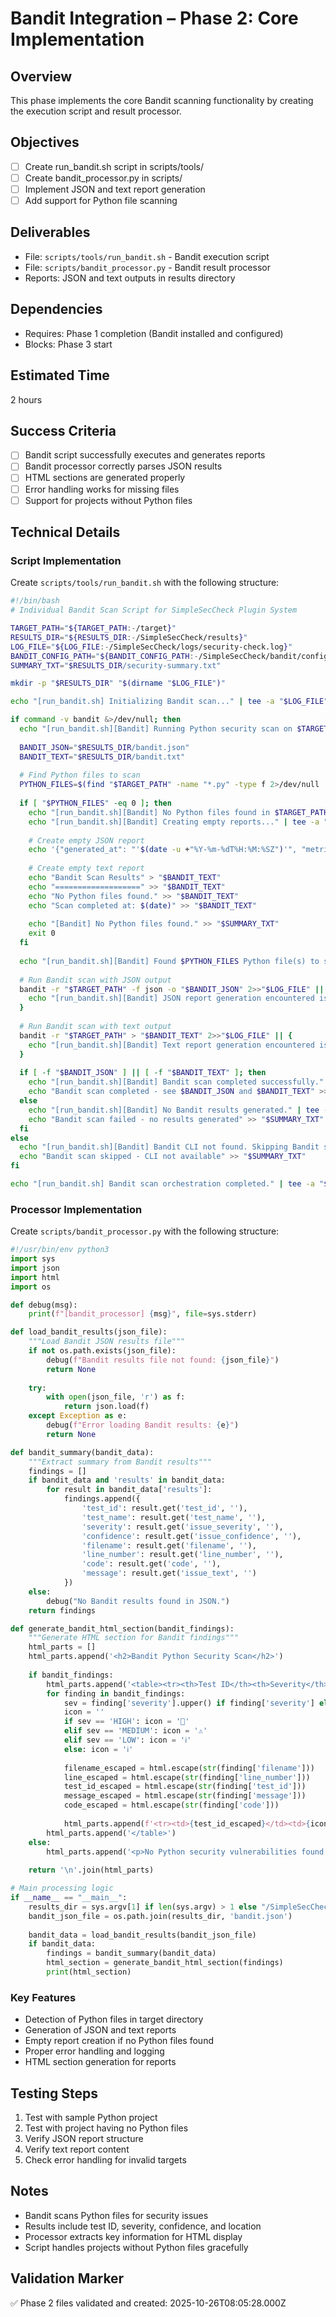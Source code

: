 # Bandit Integration – Phase 2: Core Implementation

## Overview
This phase implements the core Bandit scanning functionality by creating the execution script and result processor.

## Objectives
- [ ] Create run_bandit.sh script in scripts/tools/
- [ ] Create bandit_processor.py in scripts/
- [ ] Implement JSON and text report generation
- [ ] Add support for Python file scanning

## Deliverables
- File: `scripts/tools/run_bandit.sh` - Bandit execution script
- File: `scripts/bandit_processor.py` - Bandit result processor
- Reports: JSON and text outputs in results directory

## Dependencies
- Requires: Phase 1 completion (Bandit installed and configured)
- Blocks: Phase 3 start

## Estimated Time
2 hours

## Success Criteria
- [ ] Bandit script successfully executes and generates reports
- [ ] Bandit processor correctly parses JSON results
- [ ] HTML sections are generated properly
- [ ] Error handling works for missing files
- [ ] Support for projects without Python files

## Technical Details

### Script Implementation
Create `scripts/tools/run_bandit.sh` with the following structure:

```bash
#!/bin/bash
# Individual Bandit Scan Script for SimpleSecCheck Plugin System

TARGET_PATH="${TARGET_PATH:-/target}"
RESULTS_DIR="${RESULTS_DIR:-/SimpleSecCheck/results}"
LOG_FILE="${LOG_FILE:-/SimpleSecCheck/logs/security-check.log}"
BANDIT_CONFIG_PATH="${BANDIT_CONFIG_PATH:-/SimpleSecCheck/bandit/config.yaml}"
SUMMARY_TXT="$RESULTS_DIR/security-summary.txt"

mkdir -p "$RESULTS_DIR" "$(dirname "$LOG_FILE")"

echo "[run_bandit.sh] Initializing Bandit scan..." | tee -a "$LOG_FILE"

if command -v bandit &>/dev/null; then
  echo "[run_bandit.sh][Bandit] Running Python security scan on $TARGET_PATH..." | tee -a "$LOG_FILE"
  
  BANDIT_JSON="$RESULTS_DIR/bandit.json"
  BANDIT_TEXT="$RESULTS_DIR/bandit.txt"
  
  # Find Python files to scan
  PYTHON_FILES=$(find "$TARGET_PATH" -name "*.py" -type f 2>/dev/null | wc -l)
  
  if [ "$PYTHON_FILES" -eq 0 ]; then
    echo "[run_bandit.sh][Bandit] No Python files found in $TARGET_PATH" | tee -a "$LOG_FILE"
    echo "[run_bandit.sh][Bandit] Creating empty reports..." | tee -a "$LOG_FILE"
    
    # Create empty JSON report
    echo '{"generated_at": "'$(date -u +"%Y-%m-%dT%H:%M:%SZ")'", "metrics": {"_totals": {"loc": 0, "nosec": 0, "skipped_tests": 0, "tests": 0}}, "results": []}' > "$BANDIT_JSON"
    
    # Create empty text report
    echo "Bandit Scan Results" > "$BANDIT_TEXT"
    echo "===================" >> "$BANDIT_TEXT"
    echo "No Python files found." >> "$BANDIT_TEXT"
    echo "Scan completed at: $(date)" >> "$BANDIT_TEXT"
    
    echo "[Bandit] No Python files found." >> "$SUMMARY_TXT"
    exit 0
  fi
  
  echo "[run_bandit.sh][Bandit] Found $PYTHON_FILES Python file(s) to scan..." | tee -a "$LOG_FILE"
  
  # Run Bandit scan with JSON output
  bandit -r "$TARGET_PATH" -f json -o "$BANDIT_JSON" 2>>"$LOG_FILE" || {
    echo "[run_bandit.sh][Bandit] JSON report generation encountered issues." >> "$LOG_FILE"
  }
  
  # Run Bandit scan with text output
  bandit -r "$TARGET_PATH" > "$BANDIT_TEXT" 2>>"$LOG_FILE" || {
    echo "[run_bandit.sh][Bandit] Text report generation encountered issues." >> "$LOG_FILE"
  }
  
  if [ -f "$BANDIT_JSON" ] || [ -f "$BANDIT_TEXT" ]; then
    echo "[run_bandit.sh][Bandit] Bandit scan completed successfully." | tee -a "$LOG_FILE"
    echo "Bandit scan completed - see $BANDIT_JSON and $BANDIT_TEXT" >> "$SUMMARY_TXT"
  else
    echo "[run_bandit.sh][Bandit] No Bandit results generated." | tee -a "$LOG_FILE"
    echo "Bandit scan failed - no results generated" >> "$SUMMARY_TXT"
  fi
else
  echo "[run_bandit.sh][Bandit] Bandit CLI not found. Skipping Bandit scan." | tee -a "$LOG_FILE"
  echo "Bandit scan skipped - CLI not available" >> "$SUMMARY_TXT"
fi

echo "[run_bandit.sh] Bandit scan orchestration completed." | tee -a "$LOG_FILE"
```

### Processor Implementation
Create `scripts/bandit_processor.py` with the following structure:

```python
#!/usr/bin/env python3
import sys
import json
import html
import os

def debug(msg):
    print(f"[bandit_processor] {msg}", file=sys.stderr)

def load_bandit_results(json_file):
    """Load Bandit JSON results file"""
    if not os.path.exists(json_file):
        debug(f"Bandit results file not found: {json_file}")
        return None
    
    try:
        with open(json_file, 'r') as f:
            return json.load(f)
    except Exception as e:
        debug(f"Error loading Bandit results: {e}")
        return None

def bandit_summary(bandit_data):
    """Extract summary from Bandit results"""
    findings = []
    if bandit_data and 'results' in bandit_data:
        for result in bandit_data['results']:
            findings.append({
                'test_id': result.get('test_id', ''),
                'test_name': result.get('test_name', ''),
                'severity': result.get('issue_severity', ''),
                'confidence': result.get('issue_confidence', ''),
                'filename': result.get('filename', ''),
                'line_number': result.get('line_number', ''),
                'code': result.get('code', ''),
                'message': result.get('issue_text', '')
            })
    else:
        debug("No Bandit results found in JSON.")
    return findings

def generate_bandit_html_section(bandit_findings):
    """Generate HTML section for Bandit findings"""
    html_parts = []
    html_parts.append('<h2>Bandit Python Security Scan</h2>')
    
    if bandit_findings:
        html_parts.append('<table><tr><th>Test ID</th><th>Severity</th><th>Confidence</th><th>File</th><th>Line</th><th>Issue</th><th>Code</th></tr>')
        for finding in bandit_findings:
            sev = finding['severity'].upper() if finding['severity'] else 'UNKNOWN'
            icon = ''
            if sev == 'HIGH': icon = '🚨'
            elif sev == 'MEDIUM': icon = '⚠️'
            elif sev == 'LOW': icon = 'ℹ️'
            else: icon = 'ℹ️'
            
            filename_escaped = html.escape(str(finding['filename']))
            line_escaped = html.escape(str(finding['line_number']))
            test_id_escaped = html.escape(str(finding['test_id']))
            message_escaped = html.escape(str(finding['message']))
            code_escaped = html.escape(str(finding['code']))
            
            html_parts.append(f'<tr><td>{test_id_escaped}</td><td>{icon} {sev}</td><td>{finding["confidence"]}</td><td>{filename_escaped}</td><td>{line_escaped}</td><td>{message_escaped}</td><td>{code_escaped}</td></tr>')
        html_parts.append('</table>')
    else:
        html_parts.append('<p>No Python security vulnerabilities found.</p>')
    
    return '\n'.join(html_parts)

# Main processing logic
if __name__ == "__main__":
    results_dir = sys.argv[1] if len(sys.argv) > 1 else "/SimpleSecCheck/results"
    bandit_json_file = os.path.join(results_dir, 'bandit.json')
    
    bandit_data = load_bandit_results(bandit_json_file)
    if bandit_data:
        findings = bandit_summary(bandit_data)
        html_section = generate_bandit_html_section(findings)
        print(html_section)
```

### Key Features
- Detection of Python files in target directory
- Generation of JSON and text reports
- Empty report creation if no Python files found
- Proper error handling and logging
- HTML section generation for reports

## Testing Steps
1. Test with sample Python project
2. Test with project having no Python files
3. Verify JSON report structure
4. Verify text report content
5. Check error handling for invalid targets

## Notes
- Bandit scans Python files for security issues
- Results include test ID, severity, confidence, and location
- Processor extracts key information for HTML display
- Script handles projects without Python files gracefully

## Validation Marker
✅ Phase 2 files validated and created: 2025-10-26T08:05:28.000Z

